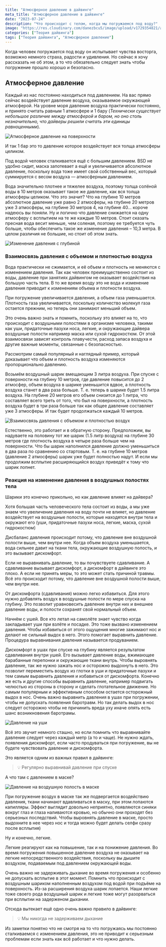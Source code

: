 ```yaml
---
title: "Атмосферное давление в дайвинге"
meta_title: "Атмосферное давление в дайвинге"
date: "2023-07-24"
description: "Что происходит с телом, когда мы погружаемся под воду?"
image: "https://res.cloudinary.com/danezbcu5/image/upload/v1729354821/atmosphericPressure_preview_pcy5xl.png"
categories: ["Теория дайвинга"]
tags: ["Теория дайвинга", "Атмосферное давление"]
---
```


Когда человек погружается под воду он испытывает чувства восторга, возможно немного страха, радости и удивления. Но сейчас я хочу рассказать не об этом, а то что обязательно следует знать чтобы погружение прошло хорошо и безопасно.

## Атмосферное давление

Каждый из нас постоянно находиться под давлением. На вас прямо сейчас воздействует давление воздуха, оказываемое окружающей атмосферой. На уровне моря давление воздуха практически постоянно, и принято считать равным 1 атмосфере и 1 бару (*Технически существует небольшое различие между атмосферой и баром, но оно столь незначительно, что дайверы решили считать эти единицы равноценными*).

![Атмосферное давление на поверхности](https://res.cloudinary.com/danezbcu5/image/upload/v1729354818/atmosphericPressure_1_mrnvmy.png "Атмосферное давление на поверхности")

И так 1 бар это то давление которое воздействует вся толща атмосферы целиком.

Под водой человек сталкивается ещё с большим давлением. BSD не удобно сидит, маска запотевает а ещё и увеличивается абсолютное давление, поскольку вода тоже имеет свой собственный вес, который суммируется с весом воздуха — атмосферным давлением.

Вода значительно плотнее и тяжелее воздуха, поэтому толща солёной воды в 10 метров оказывает такое же давление, как вся толща атмосферы целиком.  Что это значит? Что на глубине 10 метров абсолютное давление уже равно 2 атмосферы, на глубине 20 метров уже 3 атмосферы, на глубине 30 метров 4, на глубине 40… короче надеюсь вы поняли. Ну и логично что давление снижается на одну атмосферу с всплытием на те же каждые 10 метров. Стоит сказать пресная вода весит меньше, чем соленая, поэтому ее требуется чуть больше, чтобы обеспечить такое же изменение давления – 10,3 метра. В целом различия не большие, но стоит об этом знать.

![Изменение давления с глубиной](https://res.cloudinary.com/danezbcu5/image/upload/v1729354819/atmosphericPressure_2_ndl3iw.png "Изменение давления с глубиной")

### **Взаимосвязь давления с объемом и плотностью воздуха**

Вода практически не сжимается, и её объем и плотность не меняются с изменением давления. Так как человек преимущественно состоит из воды, давление при занятиях дайвингом не оказывает воздействия на большую часть тела. В то же время возду это не вода и изменение давления приводит к изменениям объема и плотности воздуха.

При погружение увеличивается давления, а объем газа уменьшается. Плотность газа увеличивается, поскольку количество молекул газа остается прежним, но теперь они занимают меньший объем.

Это очень важно знать и помнить, поскольку это влияет на то, что происходит с воздушными полостями в организме человека, такими как уши, придаточные пазухи носа, легкие, и окружающие дайвера воздушные полости например маска или сухой гидрокостюм. От этой взаимосвязи зависят контроль плавучести, расход запаса воздуха и другие важные моменты, связанные с безопасностью.

Рассмотрим самый популярный и наглядный пример, который доказывает что объем и плотность воздуха изменяются пропорционально давлению.

Возьмём воздушный шарик вмещающим 3 литра воздуха. При спуске с поверхности на глубину 10 метров, где давление повысится до 2 атмосфер, объем воздуха в шарике уменьшится вдвое, а плотность воздуха станет в два раза больше. Т. е. теперь в шарике будет 1.5 литра воздуха. На глубине 20 метров его объем снизится до 1 литра, что составляет всего треть от того, что был на поверхности, а плотность воздуха будет в три раза больше так как общее давление составляет уже 3 атмосферы. И так будет продолжаться каждый 10 метров.

![Взаимосвязь давления с объемом и плотностью воздух](https://res.cloudinary.com/danezbcu5/image/upload/v1729354843/atmosphericPressure_3_g9swrh.png "Взаимосвязь давления с объемом и плотностью воздух")

Естественно, это работает и в обратную сторону. Предположим, вы надуваете на половину тот же шарик (1.5 литр воздуха) на глубине 30 метров где плотность воздуха в четыре раза больше чем на поверхности. Что бы шарик наполнился давление должно уменьшиться в два раза по сравнению со стартовым. Т. е. на глубине 10 метров (давление 2 атмосферы) шарик уже будет полностью надут. И если мы продолжим всплытие расширяющийся воздух приведёт к тому что шарик лопнет.

### **Реакция на изменение давления в воздушных полостях тела**

Шарики это конечно прикольно, но как давление влияет на дайвера?

Хотя большая часть человеческого тела состоит из воды, а мы уже знаем что увеличение давления на воду почти не влияет, но давление воздействует на воздушные полости, которые находятся внутри тела и окружают его (уши, придаточные пазухи носа, легкие, маска, сухой гидрокостюм)

Дисбаланс давления происходит потому, что давление вне воздушной полости выше, чем внутри нее. Когда объем воздуха уменьшается, вода сильнее давит на ткани тела, окружающие воздушную полость, и это вызывает дискомфорт.

Если не выравнивать давление, то вы почувствуете сдавливание. А сдавливание вызывает дискомфорт, а дискомфорт в дайвинге это плохо. А если не принять меры, то это может стать причиной травмы. Всё это происходит потому, что давление вне воздушной полости выше, чем внутри нее.

От дискомфорта (сдавливания) можно легко избавиться. Для этого нужно добавлять воздух в воздушные полости по мере спуска на глубину. Это позволит уравновесить давление внутри них и внешнее давление воды, и полости сохранят свой нормальный объем.

Начнём с ушей. Все кто летал на самолёте знает чувство когда закладывает уши при взлёте и посадке. Это тоже вызвано изменением давления. Чтобы избавиться от этого ощущения многие зажимают нос и делают не сильный выдох в него. Этого помогает выравнить давление. Процедура выравнивания давления называется продуванием.

Дискомфорт в ушах при спуске на глубину является результатом сдавливания внутри ушей. Его вызывает давление воды, вжимающее барабанные перепонки и окружающие ткани внутрь. Чтобы выровнять давление, так же нужно зажать нос и осторожно выдохнуть в него. Это позволит переместить воздух из глотки в уши и придаточные пазухи и тем самым выравнить давления и избавиться от дискомфорта. Конечно же есть и другие способы выравнить давление, например подвигать челюстью из стороны в сторону и сделать глотательное движение. Но самым популярным и эффективным способом остается осторожный выдох в нос. Очень важно выравнить давления в ушах при погружении, чтобы не допускать появления баротравм. Но так делать выдох в нос следует осторожно чтобы не причинить вреда уху иначе опять есть шанс возникновения баротрамы.

![Давление на уши](https://res.cloudinary.com/danezbcu5/image/upload/v1729354819/atmosphericPressure_4_fktfn1.png "Давление на уши")

Всё это звучит немного сташно, но если помнить что выравнивайте давление следует через каждый метр (а то и чаще). Не  нужно ждать, появления дискомфорт, если часто продуваться при погружение, вы не будете чувствовать давление и дискомфорта.

Это является одним из важных правил в дайвинге:

<blockquote> 💡 Регулярно выравнивай давление при спуске</blockquote>

А что там с давлением в маске?

![Давление на воздушную полость в маске](https://res.cloudinary.com/danezbcu5/image/upload/v1729354820/atmosphericPressure_5_edetjb.png "Давление на воздушную полость в маске")

При погружение воздух в маске так же подвергается воздействию давления, ткани начинают вдавливаться в маску, при этом лопаются капилляры. Эффект выглядит довольно неприятно, появляются синяки вокруг глаз и глаза наливаются кровью, но обычно они проходят без серьезных последствий.  Чтобы выровнять давление в маске, просто выдохните в нее через нос и тогда можно будет делать селфи сразу после всплытия)

Ну и конечно, легкие.

Легкие реагируют как на повышение, так и на понижение давления. Во время погружения повышенное давление воздуха не оказывает на легкие непосредственного воздействия, поскольку вы дышите воздухом, подаваемым под давлением окружающей воды.

Очень важно не задерживать дыхание во время погружения и особенно не допускать всплытие в этот момент. Помнить что происходит с воздушным шариком наполненным воздухом под водой при подъёме на поверхность. Из-за расширения воздуха шарик лопается. Наши легкие тоже своего рода воздушный шарик и легкие тоже могут разорваться при всплытии на задерженом дыхании.

Отсюда вытекает ещё одно очень важно правило в дайвинге:

<blockquote> 💡 Мы никогда не задерживаем дыхание</blockquote>

Из заметки понятно что не смотря на то что погружаясь мы постоянно сталкиваемся с изменением давления, это не приводит к серьезным проблемам если знать как всё работает и что нужно делать.
